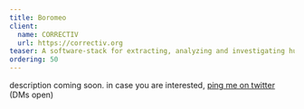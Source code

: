 ```yaml
---
title: Boromeo
client:
  name: CORRECTIV
  url: https://correctiv.org
teaser: A software-stack for extracting, analyzing and investigating huge document collections
ordering: 50
---
```


description coming soon. in case you are interested,
[ping me on twitter](https://twitter.com/simonwoerpel) (DMs open)
